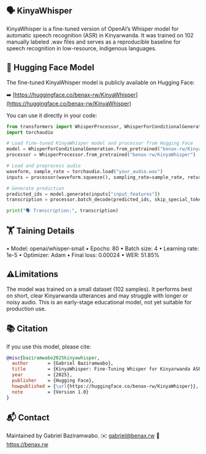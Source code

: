 ## 🗣️ KinyaWhisper
KinyaWhisper is a fine-tuned version of OpenAI’s Whisper model for automatic speech recognition (ASR) in Kinyarwanda. It was trained on 102 manually labeled .wav files and serves as a reproducible baseline for speech recognition in low-resource, indigenous languages.

## 🤗 Hugging Face Model

The fine-tuned KinyaWhisper model is publicly available on Hugging Face:

➡️ [https://huggingface.co/benax-rw/KinyaWhisper](https://huggingface.co/benax-rw/KinyaWhisper)

You can use it directly in your code:

```python
from transformers import WhisperProcessor, WhisperForConditionalGeneration
import torchaudio

# Load fine-tuned KinyaWhisper model and processor from Hugging Face
model = WhisperForConditionalGeneration.from_pretrained("benax-rw/KinyaWhisper")
processor = WhisperProcessor.from_pretrained("benax-rw/KinyaWhisper")

# Load and preprocess audio
waveform, sample_rate = torchaudio.load("your_audio.wav")
inputs = processor(waveform.squeeze(), sampling_rate=sample_rate, return_tensors="pt")

# Generate prediction
predicted_ids = model.generate(inputs["input_features"])
transcription = processor.batch_decode(predicted_ids, skip_special_tokens=True)[0]

print("🗣️ Transcription:", transcription)
```

## 🏋️ Taining Details
•	Model: openai/whisper-small
•	Epochs: 80
•	Batch size: 4
•	Learning rate: 1e-5
•	Optimizer: Adam
•	Final loss: 0.00024
•	WER: 51.85%

## ⚠️Limitations
The model was trained on a small dataset (102 samples). It performs best on short, clear Kinyarwanda utterances and may struggle with longer or noisy audio. This is an early-stage educational model, not yet suitable for production use.

## 📚 Citation

If you use this model, please cite:

```bibtex
@misc{baziramwabo2025kinyawhisper,
  author       = {Gabriel Baziramwabo},
  title        = {KinyaWhisper: Fine-Tuning Whisper for Kinyarwanda ASR},
  year         = {2025},
  publisher    = {Hugging Face},
  howpublished = {\url{https://huggingface.co/benax-rw/KinyaWhisper}},
  note         = {Version 1.0}
}
```
## 📬 Contact
Maintained by Gabriel Baziramwabo. 
✉️ gabriel@benax.rw
🔗 https://benax.rw
